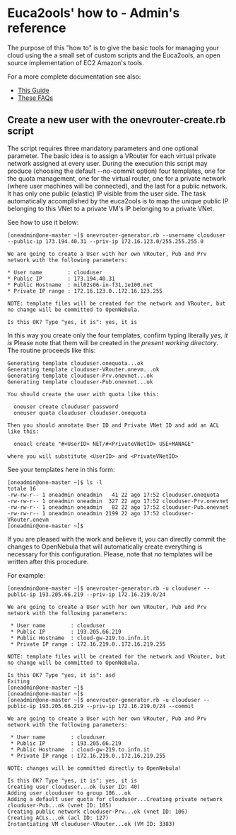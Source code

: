 Euca2ools' how to - Admin's reference
=====================================

The purpose of this "how to" is to give the basic tools for managing
your cloud using the a small set of custom scripts and the Euca2ools,
an open source implementation of EC2 Amazon's tools.

For a more complete documentation see also:

*   [This Guide](http://www.eucalyptus.com/docs/eucalyptus/3.3/console-guide/ "Eucaliptus User Guide")
*   [These FAQs](https://aws.amazon.com/ec2/faqs/ "Amazon EC2 FAQ")

Create a new user with the onevrouter-create.rb script
------------------------------------------------------

The script requires three mandatory parameters and one optional
parameter. The basic idea is to assign a VRouter for each virtual
private network assigned at every user. During the execution this
script may produce (choosing the default --no-commit option) four
templates, one for the quota management, one for the virtual router,
one for a private network (where user machines will be connected), and
the last for a public network. It has only one public (elastic) IP
visible from the user side. The task automatically accomplished by the
euca2ools is to map the unique public IP belonging to this VNet to a
private VM's IP belonging to a private VNet.

See how to use it below:

    [oneadmin@one-master ~]$ onevrouter-generator.rb --username clouduser --public-ip 173.194.40.31 --priv-ip 172.16.123.0/255.255.255.0  

    We are going to create a User with her own VRouter, Pub and Prv network with the following parameters:

    * User name        : clouduser
    * Public IP        : 173.194.40.31
    * Public Hostname  : mil02s06-in-f31.1e100.net
    * Private IP range : 172.16.123.0..172.16.123.255

    NOTE: template files will be created for the network and VRouter, but no change will be committed to OpenNebula.

    Is this OK? Type "yes, it is": yes, it is

In this way you create only the four templates, confirm typing
literally *yes, it is* Please note that them will be created in the
*present working directory*. The routine proceeds like this:

    Generating template clouduser.onequota...ok
    Generating template clouduser-VRouter.onevm...ok
    Generating template clouduser-Prv.onevnet...ok
    Generating template clouduser-Pub.onevnet...ok
    
    You should create the user with quota like this:
    
      oneuser create clouduser password
      oneuser quota clouduser clouduser.onequota
    
    Then you should annotate User ID and Private VNet ID and add an ACL like this:
    
      oneacl create "#<UserID> NET/#<PrivateVNetID> USE+MANAGE"
    
    where you will substitute <UserID> and <PrivateVNetID>

See your templates here in this form:

    [oneadmin@one-master ~]$ ls -l
    totale 16
    -rw-rw-r-- 1 oneadmin oneadmin   41 22 ago 17:52 clouduser.onequota
    -rw-rw-r-- 1 oneadmin oneadmin  327 22 ago 17:52 clouduser-Prv.onevnet
    -rw-rw-r-- 1 oneadmin oneadmin   82 22 ago 17:52 clouduser-Pub.onevnet
    -rw-rw-r-- 1 oneadmin oneadmin 2199 22 ago 17:52 clouduser-VRouter.onevm
    [oneadmin@one-master ~]$

If you are pleased with the work and believe it, you can directly
commit the changes to OpenNebula that will automatically create
everything is necessary for this configuration. Please, note that no
templates will be written after this procedure.

For example:

    [oneadmin@one-master ~]$ onevrouter-generator.rb -u clouduser --public-ip 193.205.66.219 --priv-ip 172.16.219.0/24
    
    We are going to create a User with her own VRouter, Pub and Prv network with the following parameters:
    
     * User name        : clouduser
     * Public IP        : 193.205.66.219
     * Public Hostname  : cloud-gw-219.to.infn.it
     * Private IP range : 172.16.219.0..172.16.219.255
    
    NOTE: template files will be created for the network and VRouter, but no change will be committed to OpenNebula.
    
    Is this OK? Type "yes, it is": asd
    Exiting
    [oneadmin@one-master ~]$
    [oneadmin@one-master ~]$
    [oneadmin@one-master ~]$ onevrouter-generator.rb -u clouduser --public-ip 193.205.66.219 --priv-ip 172.16.219.0/24 --commit
    
    We are going to create a User with her own VRouter, Pub and Prv network with the following parameters:
    
     * User name        : clouduser
     * Public IP        : 193.205.66.219
     * Public Hostname  : cloud-gw-219.to.infn.it
     * Private IP range : 172.16.219.0..172.16.219.255
    
    NOTE: changes will be committed directly to OpenNebula!
    
    Is this OK? Type "yes, it is": yes, it is
    Creating user clouduser...ok (user ID: 40)
    Adding user clouduser to group 106...ok
    Adding a default user quota for clouduser...Creating private network clouduser-Pub...ok (vnet ID: 105)
    Creating public network clouduser-Prv...ok (vnet ID: 106)
    Creating ACLs...ok (acl ID: 127)
    Instantiating VM clouduser-VRouter...ok (VM ID: 3383)
